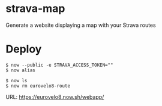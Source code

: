 # strava-map
Generate a website displaying a map with your Strava routes

# Deploy

    $ now --public -e STRAVA_ACCESS_TOKEN=""
    $ now alias

    $ now ls
    $ now rm eurovelo8-route

URL: https://eurovelo8.now.sh/webapp/
